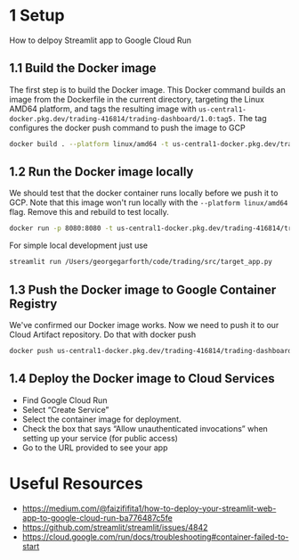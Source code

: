 # 1 Setup

How to delpoy Streamlit app to Google Cloud Run

## 1.1 Build the Docker image

The first step is to build the Docker image. This Docker command builds an image
from the Dockerfile in the current directory, targeting the Linux AMD64 platform,
and tags the resulting image with `us-central1-docker.pkg.dev/trading-416814/trading-dashboard/1.0:tag5.`
The tag configures the docker push command to push the image to GCP

```bash
docker build . --platform linux/amd64 -t us-central1-docker.pkg.dev/trading-416814/trading-dashboard/1.0:tag5
```
## 1.2 Run the Docker image locally

We should test that the docker container runs locally before
we push it to GCP. Note that this image won't run locally with the
`--platform linux/amd64` flag. Remove this and rebuild to test locally.

```bash
docker run -p 8080:8080 -t us-central1-docker.pkg.dev/trading-416814/trading-dashboard/1.0:tag4
```

For simple local development just use
```bash
streamlit run /Users/georgegarforth/code/trading/src/target_app.py
```

## 1.3 Push the Docker image to Google Container Registry

We've confirmed our Docker image works. Now we need to push it to our Cloud Artifact repository.
Do that with docker push

```bash
docker push us-central1-docker.pkg.dev/trading-416814/trading-dashboard/1.0:tag5
```

## 1.4 Deploy the Docker image to Cloud Services

- Find Google Cloud Run
- Select “Create Service”
- Select the container image for deployment.
- Check the box that says “Allow unauthenticated invocations” when setting up your service (for public access)
- Go to the URL provided to see your app

# Useful Resources

- https://medium.com/@faizififita1/how-to-deploy-your-streamlit-web-app-to-google-cloud-run-ba776487c5fe
- https://github.com/streamlit/streamlit/issues/4842
- https://cloud.google.com/run/docs/troubleshooting#container-failed-to-start

